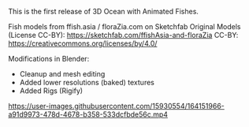 
This is the first release of 3D Ocean with Animated Fishes.

Fish models from ffish.asia / floraZia.com on Sketchfab
Original Models (License CC-BY): https://sketchfab.com/ffishAsia-and-floraZia
CC-BY: https://creativecommons.org/licenses/by/4.0/

Modifications in Blender: 
* Cleanup and mesh editing 
* Added lower resolutions (baked) textures 
* Added Rigs (Rigify)

https://user-images.githubusercontent.com/15930554/164151966-a91d9973-478d-4678-b358-533dcfbde56c.mp4

